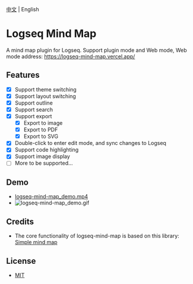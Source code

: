 [中文](./README_CN.md) | English

# Logseq Mind Map

A mind map plugin for Logseq.
Support plugin mode and Web mode, Web mode address: https://logseq-mind-map.vercel.app/

## Features

- [x] Support theme switching
- [x] Support layout switching
- [x] Support outline
- [x] Support search
- [x] Support export
    - [x] Export to image
    - [x] Export to PDF
    - [x] Export to SVG
- [x] Double-click to enter edit mode, and sync changes to Logseq
- [x] Support code highlighting
- [x] Support image display
- [ ] More to be supported...

## Demo

- [logseq-mind-map_demo.mp4](https://logseq-img.oss-cn-beijing.aliyuncs.com/logseq/logseq-mind-map_demo.mp4)
- ![logseq-mind-map_demo.gif](./logseq-mind-map_demo.gif)

## Credits

- The core functionality of logseq-mind-map is based on this library: [Simple mind map](https://github.com/wanglin2/mind-map)

## License

- [MIT](./LICENSE)

<script type="text/javascript" src="https://cdnjs.buymeacoffee.com/1.0.0/button.prod.min.js" data-name="bmc-button" data-slug="baiyp" data-color="#FFDD00" data-emoji="☕"  data-font="Arial" data-text="Buy me a coffee" data-outline-color="#000000" data-font-color="#000000" data-coffee-color="#ffffff" ></script>